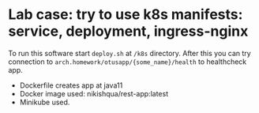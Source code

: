 # Lab case: try to use k8s manifests: service, deployment, ingress-nginx
To run this software start <code>deploy.sh</code> at <code>/k8s</code> directory.
After this you can try connection to <code>arch.homework/otusapp/{some_name}/health</code> to healthcheck app.

* Dockerfile creates app at java11
* Docker image used: nikishqua/rest-app:latest
* Minikube used.
